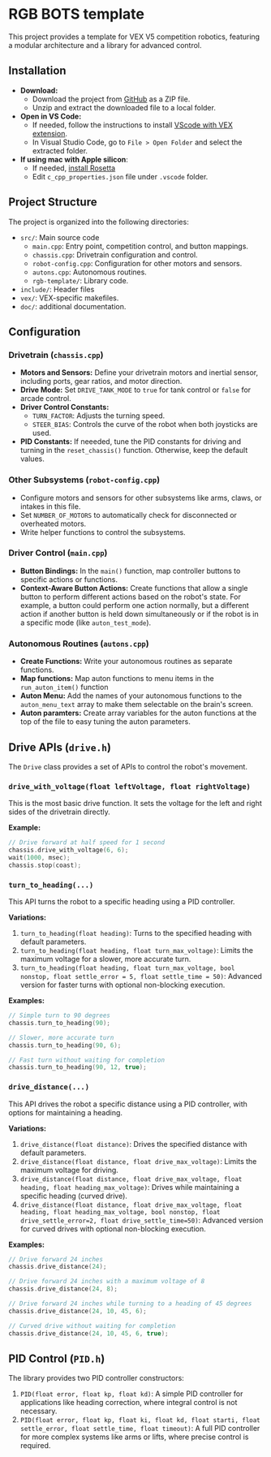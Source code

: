 # RGB BOTS template

This project provides a template for VEX V5 competition robotics, featuring a modular architecture and a library for advanced control.

## Installation

*   **Download:** 
    *   Download the project from [GitHub](https://github.com/ericjiangxiao/2026-base/archive/refs/heads/main.zip) as a ZIP file.
    *   Unzip and extract the downloaded file to a local folder.
*   **Open in VS Code:** 
    *   If needed, follow the instructions to install [VScode with VEX extension](https://kb.vex.com/hc/en-us/categories/360002333191-V5?sc=vs-code-extension).
    *   In Visual Studio Code, go to `File > Open Folder` and select the extracted folder.
*   **If using mac with Apple silicon**: 
    *   If needed, [install Rosetta](https://support.apple.com/en-us/102527)
    *   Edit `c_cpp_properties.json` file under `.vscode` folder.

## Project Structure

The project is organized into the following directories:

*   `src/`: Main source code
    *   `main.cpp`: Entry point, competition control, and button mappings.
    *   `chassis.cpp`: Drivetrain configuration and control.
    *   `robot-config.cpp`: Configuration for other motors and sensors.
    *   `autons.cpp`: Autonomous routines.
    *   `rgb-template/`: Library code.
*   `include/`: Header files
*   `vex/`: VEX-specific makefiles.
*   `doc/`: additional documentation.

## Configuration

### Drivetrain (`chassis.cpp`)

*   **Motors and Sensors:** Define your drivetrain motors and inertial sensor, including ports, gear ratios, and motor direction.
*   **Drive Mode:** Set `DRIVE_TANK_MODE` to `true` for tank control or `false` for arcade control.
*   **Driver Control Constants:**
    *   `TURN_FACTOR`: Adjusts the turning speed.
    *   `STEER_BIAS`: Controls the curve of the robot when both joysticks are used.
*   **PID Constants:** If neeeded, tune the PID constants for driving and turning in the `reset_chassis()` function. Otherwise, keep the default values.

### Other Subsystems (`robot-config.cpp`)

*   Configure motors and sensors for other subsystems like arms, claws, or intakes in this file.
*   Set `NUMBER_OF_MOTORS` to automatically check for disconnected or overheated motors.
*   Write helper functions to control the subsystems.

### Driver Control (`main.cpp`)

*   **Button Bindings:** In the `main()` function, map controller buttons to specific actions or functions.
*   **Context-Aware Button Actions:** Create functions that allow a single button to perform different actions based on the robot's state. For example, a button could perform one action normally, but a different action if another button is held down simultaneously or if the robot is in a specific mode (like `auton_test_mode`).

### Autonomous Routines (`autons.cpp`)

*   **Create Functions:** Write your autonomous routines as separate functions.
*   **Map functions:** Map auton functions to menu items in the `run_auton_item()` function 
*   **Auton Menu:** Add the names of your autonomous functions to the `auton_menu_text` array to make them selectable on the brain's screen.
*   **Auton paramters:** Create array variables for the auton functions at the top of the file to easy tuning the auton parameters.

## Drive APIs (`drive.h`)

The `Drive` class provides a set of APIs to control the robot's movement.

### `drive_with_voltage(float leftVoltage, float rightVoltage)`

This is the most basic drive function. It sets the voltage for the left and right sides of the drivetrain directly.

**Example:**

```cpp
// Drive forward at half speed for 1 second
chassis.drive_with_voltage(6, 6);
wait(1000, msec);
chassis.stop(coast);
```

### `turn_to_heading(...)`

This API turns the robot to a specific heading using a PID controller.

**Variations:**

1.  `turn_to_heading(float heading)`: Turns to the specified heading with default parameters.
2.  `turn_to_heading(float heading, float turn_max_voltage)`: Limits the maximum voltage for a slower, more accurate turn.
3.  `turn_to_heading(float heading, float turn_max_voltage, bool nonstop, float settle_error = 5, float settle_time = 50)`: Advanced version for faster turns with optional non-blocking execution.

**Examples:**

```cpp
// Simple turn to 90 degrees
chassis.turn_to_heading(90);

// Slower, more accurate turn
chassis.turn_to_heading(90, 6);

// Fast turn without waiting for completion
chassis.turn_to_heading(90, 12, true);
```

### `drive_distance(...)`

This API drives the robot a specific distance using a PID controller, with options for maintaining a heading.

**Variations:**

1.  `drive_distance(float distance)`: Drives the specified distance with default parameters.
2.  `drive_distance(float distance, float drive_max_voltage)`: Limits the maximum voltage for driving.
3.  `drive_distance(float distance, float drive_max_voltage, float heading, float heading_max_voltage)`: Drives while maintaining a specific heading (curved drive).
4.  `drive_distance(float distance, float drive_max_voltage, float heading, float heading_max_voltage, bool nonstop, float drive_settle_error=2, float drive_settle_time=50)`: Advanced version for curved drives with optional non-blocking execution.

**Examples:**

```cpp
// Drive forward 24 inches
chassis.drive_distance(24);

// Drive forward 24 inches with a maximum voltage of 8
chassis.drive_distance(24, 8);

// Drive forward 24 inches while turning to a heading of 45 degrees
chassis.drive_distance(24, 10, 45, 6);

// Curved drive without waiting for completion
chassis.drive_distance(24, 10, 45, 6, true);
```

## PID Control (`PID.h`)

The library provides two PID controller constructors:

1.  `PID(float error, float kp, float kd)`: A simple PID controller for applications like heading correction, where integral control is not necessary.
2.  `PID(float error, float kp, float ki, float kd, float starti, float settle_error, float settle_time, float timeout)`: A full PID controller for more complex systems like arms or lifts, where precise control is required.
